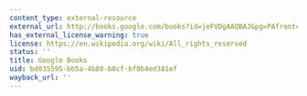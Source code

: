 ```yaml
---
content_type: external-resource
external_url: http://books.google.com/books?id=jeFVDgAAQBAJ&pg=PAfrontcover
has_external_license_warning: true
license: https://en.wikipedia.org/wiki/All_rights_reserved
status: ''
title: Google Books
uid: bd035595-bb5a-4b80-b8cf-bf0b4ed381ef
wayback_url: ''
---
```

